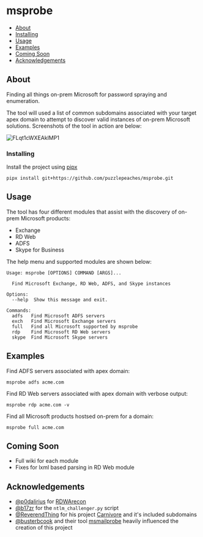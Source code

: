 # msprobe

+ [About](#about)
+ [Installing](#installing)
+ [Usage](#usage)
+ [Examples](#examples)
+ [Coming Soon](#coming)
+ [Acknowledgements](#acknowledgements)



## About <a name = "about"></a>

Finding all things on-prem Microsoft for password spraying and enumeration. 

The tool will used a list of common subdomains associated with your target apex domain to attempt to discover valid instances of on-prem Microsoft solutions. Screenshots of the tool in action are below:

![FLqt1cWXEAklMP1](https://user-images.githubusercontent.com/8538866/163191875-61040ed3-b318-4ad4-97c1-c06fb3f7eeba.jpeg)

### Installing <a name = "installing"></a>

Install the project using [pipx](https://pypa.github.io/pipx/installation/)

```
pipx install git+https://github.com/puzzlepeaches/msprobe.git
```




## Usage <a name = "usage"></a>

The tool has four different modules that assist with the discovery of on-prem Microsoft products:

* Exchange
* RD Web
* ADFS
* Skype for Business

The help menu and supported modules are shown below:

```
Usage: msprobe [OPTIONS] COMMAND [ARGS]...

  Find Microsoft Exchange, RD Web, ADFS, and Skype instances

Options:
  --help  Show this message and exit.

Commands:
  adfs   Find Microsoft ADFS servers
  exch   Find Microsoft Exchange servers
  full   Find all Microsoft supported by msprobe
  rdp    Find Microsoft RD Web servers
  skype  Find Microsoft Skype servers
```




## Examples <a name = "examples"></a>

Find ADFS servers associated with apex domain:

```
msprobe adfs acme.com
```

Find RD Web servers associated with apex domain with verbose output:

```
msprobe rdp acme.com -v
```

Find all Microsoft products hostsed on-prem for a domain:

```
msprobe full acme.com
```

## Coming Soon <a name = "coming"></a>
- Full wiki for each module
- Fixes for lxml based parsing in RD Web module


## Acknowledgements <a name = "acknowledgements"></a>
- [@p0dalirius](https://twitter.com/intent/follow?screen_name=podalirius_) for [RDWArecon](https://github.com/p0dalirius/RDWArecon) 
- [@b17zr](https://twitter.com/b17zr) for the `ntlm_challenger.py` script
- [@ReverendThing](https://github.com/ReverendThing) for his project [Carnivore](https://github.com/ReverendThing/Carnivore) and it's included subdomains
- [@busterbcook](https://twitter.com/busterbcook) and their tool [msmailprobe](https://github.com/busterb/msmailprobe) heavily influenced the creation of this project 
